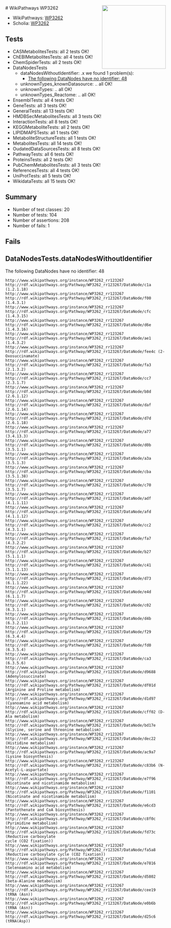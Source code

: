 <img style="float: right; width: 200px" src="https://upload.wikimedia.org/wikipedia/commons/thumb/8/83/Wplogo_with_text_500.png/640px-Wplogo_with_text_500.png" />
# WikiPathways WP3262

* WikiPathways: [WP3262](https://new.wikipathways.org/pathways/WP3262)
* Scholia: [WP3262](https://scholia.toolforge.org/wikipathways/WP3262)
## Tests
* CASMetabolitesTests: all 2 tests OK!
* ChEBIMetabolitesTests: all 4 tests OK!
* ChemSpiderTests: all 2 tests OK!
* DataNodesTests
    * dataNodesWithoutIdentifier: .x we found 1 problem(s):
        * [The following DataNodes have no identifier: 48](#8792c4f5)
    * unknownTypes_knownDatasource: .. all OK!
    * unknownTypes: .. all OK!
    * unknownTypes_Reactome: .. all OK!
* EnsemblTests: all 4 tests OK!
* GeneTests: all 3 tests OK!
* GeneralTests: all 13 tests OK!
* HMDBSecMetabolitesTests: all 3 tests OK!
* InteractionTests: all 8 tests OK!
* KEGGMetaboliteTests: all 2 tests OK!
* LIPIDMAPSTests: all 1 tests OK!
* MetaboliteStructureTests: all 1 tests OK!
* MetabolitesTests: all 14 tests OK!
* OudatedDataSourcesTests: all 8 tests OK!
* PathwayTests: all 6 tests OK!
* ProteinsTests: all 2 tests OK!
* PubChemMetabolitesTests: all 3 tests OK!
* ReferencesTests: all 4 tests OK!
* UniProtTests: all 5 tests OK!
* WikidataTests: all 15 tests OK!


## Summary

* Number of test classes: 20
* Number of tests: 104
* Number of assertions: 208
* Number of fails: 1

## Fails

<a name="8792c4f5" />

## DataNodesTests.dataNodesWithoutIdentifier

The following DataNodes have no identifier: 48
```
http://www.wikipathways.org/instance/WP3262_rr123267 http://rdf.wikipathways.org/Pathway/WP3262_rr123267/DataNode/c1a (1.2.1.18)
http://www.wikipathways.org/instance/WP3262_rr123267 http://rdf.wikipathways.org/Pathway/WP3262_rr123267/DataNode/f00 (1.4.3.1)
http://www.wikipathways.org/instance/WP3262_rr123267 http://rdf.wikipathways.org/Pathway/WP3262_rr123267/DataNode/cfc (1.4.3.15)
http://www.wikipathways.org/instance/WP3262_rr123267 http://rdf.wikipathways.org/Pathway/WP3262_rr123267/DataNode/d6e (1.4.3.16)
http://www.wikipathways.org/instance/WP3262_rr123267 http://rdf.wikipathways.org/Pathway/WP3262_rr123267/DataNode/ae1 (1.4.3.2)
http://www.wikipathways.org/instance/WP3262_rr123267 http://rdf.wikipathways.org/Pathway/WP3262_rr123267/DataNode/fee4c (2-Oxosuccinamate)
http://www.wikipathways.org/instance/WP3262_rr123267 http://rdf.wikipathways.org/Pathway/WP3262_rr123267/DataNode/fa3 (2.1.3.2)
http://www.wikipathways.org/instance/WP3262_rr123267 http://rdf.wikipathways.org/Pathway/WP3262_rr123267/DataNode/cc7 (2.3.1.7)
http://www.wikipathways.org/instance/WP3262_rr123267 http://rdf.wikipathways.org/Pathway/WP3262_rr123267/DataNode/b8d (2.6.1.12)
http://www.wikipathways.org/instance/WP3262_rr123267 http://rdf.wikipathways.org/Pathway/WP3262_rr123267/DataNode/daf (2.6.1.14)
http://www.wikipathways.org/instance/WP3262_rr123267 http://rdf.wikipathways.org/Pathway/WP3262_rr123267/DataNode/d7d (2.6.1.18)
http://www.wikipathways.org/instance/WP3262_rr123267 http://rdf.wikipathways.org/Pathway/WP3262_rr123267/DataNode/a77 (3.4.13.3)
http://www.wikipathways.org/instance/WP3262_rr123267 http://rdf.wikipathways.org/Pathway/WP3262_rr123267/DataNode/d0b (3.5.1.1)
http://www.wikipathways.org/instance/WP3262_rr123267 http://rdf.wikipathways.org/Pathway/WP3262_rr123267/DataNode/a3a (3.5.1.3)
http://www.wikipathways.org/instance/WP3262_rr123267 http://rdf.wikipathways.org/Pathway/WP3262_rr123267/DataNode/cba (3.5.1.38)
http://www.wikipathways.org/instance/WP3262_rr123267 http://rdf.wikipathways.org/Pathway/WP3262_rr123267/DataNode/c70 (3.5.1.7)
http://www.wikipathways.org/instance/WP3262_rr123267 http://rdf.wikipathways.org/Pathway/WP3262_rr123267/DataNode/adf (4.1.1.11)
http://www.wikipathways.org/instance/WP3262_rr123267 http://rdf.wikipathways.org/Pathway/WP3262_rr123267/DataNode/afd (4.1.1.12)
http://www.wikipathways.org/instance/WP3262_rr123267 http://rdf.wikipathways.org/Pathway/WP3262_rr123267/DataNode/cc2 (4.3.1.1)
http://www.wikipathways.org/instance/WP3262_rr123267 http://rdf.wikipathways.org/Pathway/WP3262_rr123267/DataNode/fa7 (4.3.2.2)
http://www.wikipathways.org/instance/WP3262_rr123267 http://rdf.wikipathways.org/Pathway/WP3262_rr123267/DataNode/b27 (5.1.1.1)
http://www.wikipathways.org/instance/WP3262_rr123267 http://rdf.wikipathways.org/Pathway/WP3262_rr123267/DataNode/c41 (5.1.1.13)
http://www.wikipathways.org/instance/WP3262_rr123267 http://rdf.wikipathways.org/Pathway/WP3262_rr123267/DataNode/d73 (6.1.1.22)
http://www.wikipathways.org/instance/WP3262_rr123267 http://rdf.wikipathways.org/Pathway/WP3262_rr123267/DataNode/e4d (6.1.1.7)
http://www.wikipathways.org/instance/WP3262_rr123267 http://rdf.wikipathways.org/Pathway/WP3262_rr123267/DataNode/c02 (6.3.1.1)
http://www.wikipathways.org/instance/WP3262_rr123267 http://rdf.wikipathways.org/Pathway/WP3262_rr123267/DataNode/d4b (6.3.2.11)
http://www.wikipathways.org/instance/WP3262_rr123267 http://rdf.wikipathways.org/Pathway/WP3262_rr123267/DataNode/f29 (6.3.4.4)
http://www.wikipathways.org/instance/WP3262_rr123267 http://rdf.wikipathways.org/Pathway/WP3262_rr123267/DataNode/fd0 (6.3.5.4)
http://www.wikipathways.org/instance/WP3262_rr123267 http://rdf.wikipathways.org/Pathway/WP3262_rr123267/DataNode/ca3 (6.3.5.6)
http://www.wikipathways.org/instance/WP3262_rr123267 http://rdf.wikipathways.org/Pathway/WP3262_rr123267/DataNode/d9688 (Adenylosuccinate)
http://www.wikipathways.org/instance/WP3262_rr123267 http://rdf.wikipathways.org/Pathway/WP3262_rr123267/DataNode/df01d (Arginine and Proline metabolism)
http://www.wikipathways.org/instance/WP3262_rr123267 http://rdf.wikipathways.org/Pathway/WP3262_rr123267/DataNode/d1d97 (Cyanoamino acid metabolism)
http://www.wikipathways.org/instance/WP3262_rr123267 http://rdf.wikipathways.org/Pathway/WP3262_rr123267/DataNode/cff02 (D-Ala metabolism)
http://www.wikipathways.org/instance/WP3262_rr123267 http://rdf.wikipathways.org/Pathway/WP3262_rr123267/DataNode/bd17e (Glycine, serine and threonine metabolism)
http://www.wikipathways.org/instance/WP3262_rr123267 http://rdf.wikipathways.org/Pathway/WP3262_rr123267/DataNode/dec22 (Histidine metabolism)
http://www.wikipathways.org/instance/WP3262_rr123267 http://rdf.wikipathways.org/Pathway/WP3262_rr123267/DataNode/ac9a7 (Lysine biosynthesis)
http://www.wikipathways.org/instance/WP3262_rr123267 http://rdf.wikipathways.org/Pathway/WP3262_rr123267/DataNode/c83b6 (N-Acetyl-L-aspartate)
http://www.wikipathways.org/instance/WP3262_rr123267 http://rdf.wikipathways.org/Pathway/WP3262_rr123267/DataNode/e7f96 (Nicotinate and nicotinamide metabolism)
http://www.wikipathways.org/instance/WP3262_rr123267 http://rdf.wikipathways.org/Pathway/WP3262_rr123267/DataNode/f1101 (Nicotinate and nicotinamide metabolism)
http://www.wikipathways.org/instance/WP3262_rr123267 http://rdf.wikipathways.org/Pathway/WP3262_rr123267/DataNode/e6cd3 (Pantothenate and CoA biosynthesis)
http://www.wikipathways.org/instance/WP3262_rr123267 http://rdf.wikipathways.org/Pathway/WP3262_rr123267/DataNode/c8f0c (Pyrimidine metabolism)
http://www.wikipathways.org/instance/WP3262_rr123267 http://rdf.wikipathways.org/Pathway/WP3262_rr123267/DataNode/fd73c (Reductive carboxylate
cycle (CO2 fixation))
http://www.wikipathways.org/instance/WP3262_rr123267 http://rdf.wikipathways.org/Pathway/WP3262_rr123267/DataNode/fa5a8 (Reductive carboxylate cycle (CO2 fixation))
http://www.wikipathways.org/instance/WP3262_rr123267 http://rdf.wikipathways.org/Pathway/WP3262_rr123267/DataNode/e7816 (Selenoamino acid metabolism)
http://www.wikipathways.org/instance/WP3262_rr123267 http://rdf.wikipathways.org/Pathway/WP3262_rr123267/DataNode/d5802 (beta-Alanine metabolism)
http://www.wikipathways.org/instance/WP3262_rr123267 http://rdf.wikipathways.org/Pathway/WP3262_rr123267/DataNode/cee19 (tRNA (Asn))
http://www.wikipathways.org/instance/WP3262_rr123267 http://rdf.wikipathways.org/Pathway/WP3262_rr123267/DataNode/e0b6b (tRNA (Asn))
http://www.wikipathways.org/instance/WP3262_rr123267 http://rdf.wikipathways.org/Pathway/WP3262_rr123267/DataNode/d25c6 (tRNA(Asp))
```

